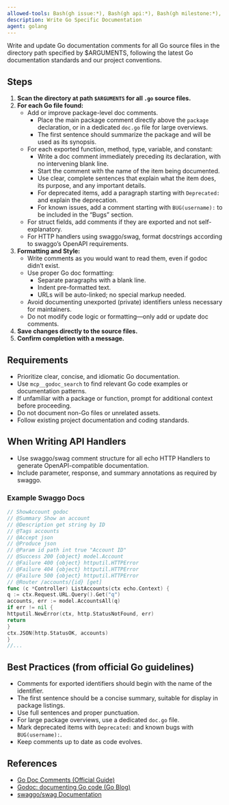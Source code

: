 ```yaml
---
allowed-tools: Bash(gh issue:*), Bash(gh api:*), Bash(gh milestone:*), Bash(bun run:*), Bash(echo *)
description: Write Go Specific Documentation
agent: golang
---
```


Write and update Go documentation comments for all Go source files in the directory path specified by $ARGUMENTS, following the latest Go documentation standards and our project conventions.

## Steps

1. **Scan the directory at path `$ARGUMENTS` for all `.go` source files.**
2. **For each Go file found:**
   - Add or improve package-level doc comments.
     - Place the main package comment directly above the `package` declaration, or in a dedicated `doc.go` file for large overviews.
     - The first sentence should summarize the package and will be used as its synopsis.
   - For each exported function, method, type, variable, and constant:
     - Write a doc comment immediately preceding its declaration, with no intervening blank line.
     - Start the comment with the name of the item being documented.
     - Use clear, complete sentences that explain what the item does, its purpose, and any important details.
     - For deprecated items, add a paragraph starting with `Deprecated:` and explain the deprecation.
     - For known issues, add a comment starting with `BUG(username):` to be included in the “Bugs” section.
   - For struct fields, add comments if they are exported and not self-explanatory.
   - For HTTP handlers using swaggo/swag, format docstrings according to swaggo’s OpenAPI requirements.
3. **Formatting and Style:**
   - Write comments as you would want to read them, even if godoc didn’t exist.
   - Use proper Go doc formatting:
     - Separate paragraphs with a blank line.
     - Indent pre-formatted text.
     - URLs will be auto-linked; no special markup needed.
   - Avoid documenting unexported (private) identifiers unless necessary for maintainers.
   - Do not modify code logic or formatting—only add or update doc comments.
4. **Save changes directly to the source files.**
5. **Confirm completion with a message.**

## Requirements

- Prioritize clear, concise, and idiomatic Go documentation.
- Use `mcp__godoc_search` to find relevant Go code examples or documentation patterns.
- If unfamiliar with a package or function, prompt for additional context before proceeding.
- Do not document non-Go files or unrelated assets.
- Follow existing project documentation and coding standards.

## When Writing API Handlers

- Use swaggo/swag comment structure for all echo HTTP Handlers to generate OpenAPI-compatible documentation.
- Include parameter, response, and summary annotations as required by swaggo.

### Example Swaggo Docs

```go
// ShowAccount godoc
// @Summary Show an account
// @Description get string by ID
// @Tags accounts
// @Accept json
// @Produce json
// @Param id path int true "Account ID"
// @Success 200 {object} model.Account
// @Failure 400 {object} httputil.HTTPError
// @Failure 404 {object} httputil.HTTPError
// @Failure 500 {object} httputil.HTTPError
// @Router /accounts/{id} [get]
func (c *Controller) ListAccounts(ctx echo.Context) {
q := ctx.Request.URL.Query().Get("q")
accounts, err := model.AccountsAll(q)
if err != nil {
httputil.NewError(ctx, http.StatusNotFound, err)
return
}
ctx.JSON(http.StatusOK, accounts)
}
//...
```

## Best Practices (from official Go guidelines)

- Comments for exported identifiers should begin with the name of the identifier.
- The first sentence should be a concise summary, suitable for display in package listings.
- Use full sentences and proper punctuation.
- For large package overviews, use a dedicated `doc.go` file.
- Mark deprecated items with `Deprecated:` and known bugs with `BUG(username):`.
- Keep comments up to date as code evolves.

## References

- [Go Doc Comments (Official Guide)](https://go.dev/doc/comment)
- [Godoc: documenting Go code (Go Blog)](https://go.dev/blog/godoc)
- [swaggo/swag Documentation](https://github.com/swaggo/swag)
